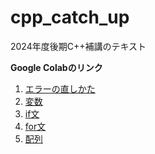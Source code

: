 # cpp_catch_up

2024年度後期C++補講のテキスト

**Google Colabのリンク**

1. [エラーの直しかた](https://colab.research.google.com/github/tn-mai/cpp_catch_up/blob/main/cpp_catch_up_01_エラーの直しかた.ipynb)
2. [変数](https://colab.research.google.com/github/tn-mai/cpp_catch_up/blob/main/cpp_catch_up_02_変数.ipynb)
3. [if文](https://colab.research.google.com/github/tn-mai/cpp_catch_up/blob/main/cpp_catch_up_03_if文.ipynb)
4. [for文](https://colab.research.google.com/github/tn-mai/cpp_catch_up/blob/main/cpp_catch_up_04_for文.ipynb)
5. [配列](https://colab.research.google.com/github/tn-mai/cpp_catch_up/blob/main/cpp_catch_up_05_配列.ipynb)
